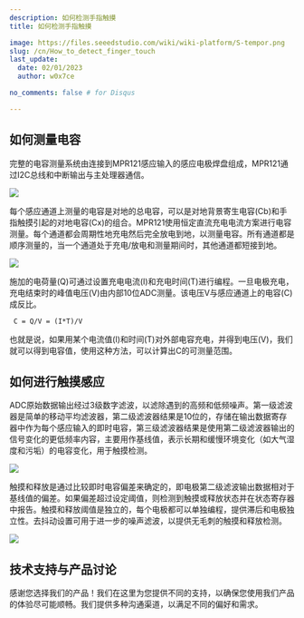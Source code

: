 ```yaml
---
description: 如何检测手指触摸
title: 如何检测手指触摸

image: https://files.seeedstudio.com/wiki/wiki-platform/S-tempor.png
slug: /cn/How_to_detect_finger_touch
last_update:
  date: 02/01/2023
  author: w0x7ce

no_comments: false # for Disqus

---
```

<!-- ---
name: How to detect finger touch
category: Tutorial
bzurl:
oldwikiname: How to detect finger touch
prodimagename:  
surveyurl: https://www.research.net/r/How_to_detect_finger_touch
sku:
--- -->

## 如何测量电容

完整的电容测量系统由连接到MPR121感应输入的感应电极焊盘组成，MPR121通过I2C总线和中断输出与主处理器通信。

![](https://files.seeedstudio.com/wiki/How_to_detect_finger_touch/img/600px-1.jpg)

每个感应通道上测量的电容是对地的总电容，可以是对地背景寄生电容(Cb)和手指触摸引起的对地电容(Cx)的组合。MPR121使用恒定直流充电电流方案进行电容测量。每个通道都会周期性地充电然后完全放电到地，以测量电容。所有通道都是顺序测量的，当一个通道处于充电/放电和测量期间时，其他通道都短接到地。

![](https://files.seeedstudio.com/wiki/How_to_detect_finger_touch/img/500px-2.jpg)

施加的电荷量(Q)可通过设置充电电流(I)和充电时间(T)进行编程。一旦电极充电，充电结束时的峰值电压(V)由内部10位ADC测量。该电压V与感应通道上的电容(C)成反比。

```
 C = Q/V = (I*T)/V
```

也就是说，如果用某个电流值(I)和时间(T)对外部电容充电，并得到电压(V)，我们就可以得到电容值，使用这种方法，可以计算出C的可测量范围。

## 如何进行触摸感应

ADC原始数据输出经过3级数字滤波，以滤除遇到的高频和低频噪声。第一级滤波器是简单的移动平均滤波器，第二级滤波器结果是10位的，存储在输出数据寄存器中作为每个感应输入的即时电容，第三级滤波器结果是使用第二级滤波器输出的信号变化的更低频率内容，主要用作基线值，表示长期和缓慢环境变化（如大气湿度和污垢）的电容变化，用于触摸检测。

![](https://files.seeedstudio.com/wiki/How_to_detect_finger_touch/img/600px-3.jpg)

触摸和释放是通过比较即时电容偏差来确定的，即电极第二级滤波输出数据相对于基线值的偏差。如果偏差超过设定阈值，则检测到触摸或释放状态并在状态寄存器中报告。触摸和释放阈值是独立的，每个电极都可以单独编程，提供滞后和电极独立性。去抖动设置可用于进一步的噪声滤波，以提供无毛刺的触摸和释放检测。

![](https://files.seeedstudio.com/wiki/How_to_detect_finger_touch/img/600px-4.jpg)

## 技术支持与产品讨论

感谢您选择我们的产品！我们在这里为您提供不同的支持，以确保您使用我们产品的体验尽可能顺畅。我们提供多种沟通渠道，以满足不同的偏好和需求。

<div class="button_tech_support_container">
<a href="https://forum.seeedstudio.com/" class="button_forum"></a> 
<a href="https://www.seeedstudio.com/contacts" class="button_email"></a>
</div>

<div class="button_tech_support_container">
<a href="https://discord.gg/eWkprNDMU7" class="button_discord"></a> 
<a href="https://github.com/Seeed-Studio/wiki-documents/discussions/69" class="button_discussion"></a>
</div>